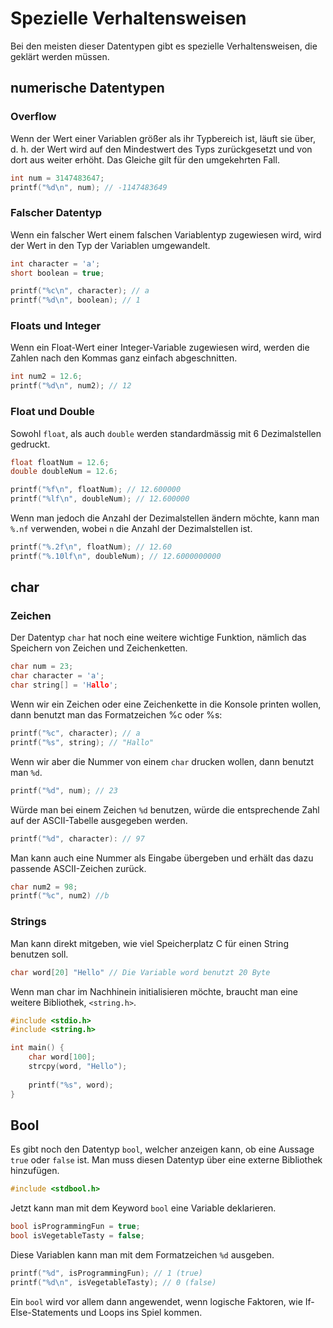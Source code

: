 # Spezielle Verhaltensweisen

Bei den meisten dieser Datentypen gibt es spezielle Verhaltensweisen, die geklärt werden müssen.

## numerische Datentypen

### Overflow
Wenn der Wert einer Variablen größer als ihr Typbereich ist, läuft sie über, d. h. der Wert wird auf den Mindestwert des Typs zurückgesetzt und von dort aus weiter erhöht. Das Gleiche gilt für den umgekehrten Fall.

```C
int num = 3147483647;
printf("%d\n", num); // -1147483649
```

### Falscher Datentyp

Wenn ein falscher Wert einem falschen Variablentyp zugewiesen wird, wird der Wert in den Typ der Variablen umgewandelt.

```C
int character = 'a';
short boolean = true;

printf("%c\n", character); // a
printf("%d\n", boolean); // 1
```

### Floats und Integer
Wenn ein Float-Wert einer Integer-Variable zugewiesen wird, werden die Zahlen nach den Kommas ganz einfach abgeschnitten.

```C
int num2 = 12.6;
printf("%d\n", num2); // 12
```

### Float und Double
Sowohl `float`, als auch `double` werden standardmässig mit 6 Dezimalstellen gedruckt.

```C
float floatNum = 12.6;
double doubleNum = 12.6;

printf("%f\n", floatNum); // 12.600000
printf("%lf\n", doubleNum); // 12.600000
```

Wenn man jedoch die Anzahl der Dezimalstellen ändern möchte, kann man `%.nf` verwenden, wobei `n` die Anzahl der Dezimalstellen ist.

```C
printf("%.2f\n", floatNum); // 12.60
printf("%.10lf\n", doubleNum); // 12.6000000000
```

## char

### Zeichen

Der Datentyp `char` hat noch eine weitere wichtige Funktion, nämlich das Speichern von Zeichen und Zeichenketten.

```C
char num = 23;
char character = 'a';
char string[] = 'Hallo';
```

Wenn wir ein Zeichen oder eine Zeichenkette in die Konsole printen wollen, dann benutzt man das Formatzeichen %c oder %s:

```C
printf("%c", character); // a 
printf("%s", string); // "Hallo"
```

Wenn wir aber die Nummer von einem `char` drucken wollen, dann benutzt man `%d`.

```C
printf("%d", num); // 23
```

Würde man bei einem Zeichen `%d` benutzen, würde die entsprechende Zahl auf der ASCII-Tabelle ausgegeben werden.

```C
printf("%d", character): // 97
```

Man kann auch eine Nummer als Eingabe übergeben und erhält das dazu passende ASCII-Zeichen zurück.

```C
char num2 = 98;
printf("%c", num2) //b
```

### Strings

Man kann direkt mitgeben, wie viel Speicherplatz C für einen String benutzen soll.

```C
char word[20] "Hello" // Die Variable word benutzt 20 Byte
```

Wenn man char im Nachhinein initialisieren möchte, braucht man eine weitere Bibliothek, `<string.h>`.

```C
#include <stdio.h>
#include <string.h>

int main() {
	char word[100];
	strcpy(word, "Hello");
	
	printf("%s", word);
}
```

## Bool
Es gibt noch den Datentyp `bool`, welcher anzeigen kann, ob eine Aussage `true` oder `false` ist. Man muss diesen Datentyp über eine externe Bibliothek hinzufügen.

```C
#include <stdbool.h>
```

Jetzt kann man mit dem Keyword `bool` eine Variable deklarieren.

```C
bool isProgrammingFun = true;
bool isVegetableTasty = false;
```

Diese Variablen kann man mit dem Formatzeichen `%d` ausgeben.

```C
printf("%d", isProgrammingFun); // 1 (true)
printf("%d\n", isVegetableTasty); // 0 (false)
```

Ein `bool` wird vor allem dann angewendet, wenn logische Faktoren, wie If-Else-Statements und Loops ins Spiel kommen.